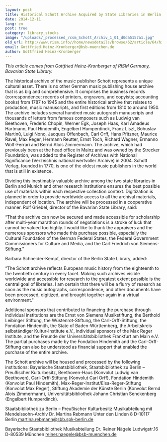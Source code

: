 ```yaml
---
layout: post
title: Historical Schott Archive Acquired by State Libraries in Berlin and Munich and Six Research Institutions
date: 2014-12-11
lang: en
post: true
category: library_stocks
image: "/uploads/_processed_/csm_Schott_Archiv_1_01_d0da5157a1.jpg"
old_url: http://www.rism.info//home/newsdetails/browse/62/article/64/historical-schott-archive-acquired-by-state-libraries-in-berlin-and-munich-and-six-research-institut.html
email: Gottfried.Heinz-Kronberger@bsb-muenchen.de
author: Gottfried Heinz-Kronberger
---
```



_This article comes from Gottfried Heinz-Kronberger of RISM Germany, Bavarian State Library._



The historical archive of the music publisher Schott represents a unique cultural asset. There is no other German music publishing house archive that is as big and comprehensive. It comprises the business records (correspondence; records of printers, engravers, and copyists; accounting books) from 1787 to 1945 and the entire historical archive that relates to production, music manuscripts, and first editions from 1810 to around 1950. The archive includes several hundred music autograph manuscripts and thousands of letters from famous composers such as Ludwig van Beethoven, Frederic Chopin, Werner Egk, Joseph Haas, Karl Amadeus Hartmann, Paul Hindemith, Engelbert Humperdinck, Franz Liszt, Bohuslav Martinů, Luigi Nono, Jacques Offenbach, Carl Orff, Hans Pfitzner, Maurice Ravel, Max Reger, Hermann Reutter, Ernst Toch, Richard Wagner, Ermanno Wolf-Ferrari and Bernd Alois Zimmermann. The archive, which had previously been at the head office in Mainz and was owned by the Strecker Foundation, was added to the Register of Archives with National Significance (Verzeichnis national wertvoller Archive) in 2004. Schott Verlag, founded in 1770, is one of the oldest music publishers in the world that is still in existence.

Dividing this inestimably valuable archive among the two state libraries in Berlin and Munich and other research institutions ensures the best possible use of materials within each respective collection context. Digitization is planned in order to provide worldwide access to all the archival materials, independent of location. The archive will be processed in a cooperative manner. Rolf Griebel, director of the Bavarian State Library, said:

“That the archive can now be secured and made accessible for scholarship after multi-year marathon rounds of negotiations is a stroke of luck that cannot be valued too highly. I would like to thank the appraisers and the numerous sponsors who made this purchase possible, especially the Cultural Foundation of the German Federal States, the Federal Government Commissioners for Culture and Media, and the Carl Friedrich von Siemens-Stiftung.”

Barbara Schneider-Kempf, director of the Berlin State Library, added:

“The Schott archive reflects European music history from the eighteenth to the twentieth century in every facet. Making such archives visible worldwide and accessible for research to the greatest extent possible is the central goal of libraries. I am certain that there will be a flurry of research as soon as the music autographs, correspondence, and other documents have been processed, digitized, and brought together again in a virtual environment."

Additional sponsors that contributed to financing the purchase through individual institutions are the Ernst von Siemens Musikstiftung, the Berthold Leibinger Stiftung, the Wüstenrot-Stiftung, the Carl-Orff-Stiftung, the Fondation Hindemith, the State of Baden-Württemberg, the Arbeitskreis selbständiger Kultur-Institute e.V., individual sponsors of the Max Reger Institute, and the Freunde der Universitätsbibliothek Frankfurt am Main e.V. The partial purchases made by the Fondation Hindemith and the Carl-Orff-Stiftung can also be understood as financial support that enabled the purchase of the entire archive.

The Schott archive will be housed and processed by the following institutions: Bayerische Staatsbibliothek, Staatsbibliothek zu Berlin – Preußischer Kulturbesitz, Beethoven-Haus (Konvolut Ludwig van Beethoven), Carl-Orff-Stiftung (Konvolut Carl Orff), Fondation Hindemith (Konvolut Paul Hindemith), Max-Reger-Institut/Elsa-Reger-Stiftung (Konvolut Max Reger), Stiftung Akademie der Künste Berlin (Konvolut Bernd Alois Zimmermann), Universitätsbibliothek Johann Christian Senckenberg (Engelbert Humperdinck).

Staatsbibliothek zu Berlin – Preußischer Kulturbesitz
Musikabteilung mit Mendelssohn-Archiv
Dr. Martina Rebmann
Unter den Linden 8
D-10117 Berlin[
martina.rebmann@sbb.spk-berlin.de](http://martina.rebmann.sbb.spk-berlin.de)

Bayerische Staatsbibliothek
Musikabteilung
Dr. Reiner Nägele
Ludwigstr.16
D-80539 München
[reiner.naegele@bsb-muenchen.de](mailto:reiner.naegele@bsb-muenchen.de)







<script type="text/javascript">var switchTo5x=true;</script><script type="text/javascript" src="http://w.sharethis.com/button/buttons.js"></script><script type="text/javascript">stLight.options({publisher: "9b601438-1ce1-49d8-bfd7-9cff5df54c17", doNotHash: false, doNotCopy: false, hashAddressBar: false});</script>